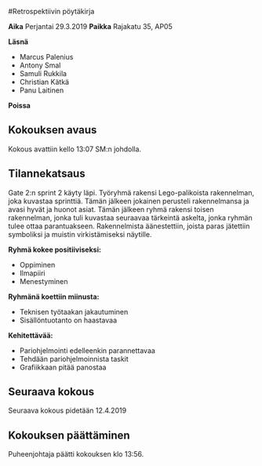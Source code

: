 #Retrospektiivin pöytäkirja

**Aika**	Perjantai 29.3.2019	
**Paikka**	Rajakatu 35, AP05

**Läsnä**	

- Marcus Palenius
- Antony Smal
- Samuli Rukkila
- Christian Kätkä
- Panu Laitinen	

**Poissa**


## Kokouksen avaus	
Kokous avattiin kello 13:07 SM:n johdolla.

## Tilannekatsaus	
Gate 2:n sprint 2 käyty läpi. Työryhmä rakensi Lego-palikoista rakennelman, joka kuvastaa sprinttiä. Tämän jälkeen jokainen perusteli rakennelmansa ja avasi hyvät ja huonot asiat. Tämän jälkeen ryhmä rakensi toisen rakennelman, jonka tuli kuvastaa seuraavaa tärkeintä askelta, jonka ryhmän tulee ottaa parantuakseen. Rakennelmista äänestettiin, joista paras jätettiin symboliksi ja muistin virkistämiseksi näytille.

**Ryhmä kokee positiiviseksi:**

- Oppiminen
- Ilmapiiri
- Menestyminen

**Ryhmänä koettiin miinusta:**

- Teknisen työtaakan jakautuminen
- Sisällöntuotanto on haastavaa

**Kehitettävää:**

- Pariohjelmointi edelleenkin parannettavaa
- Tehdään pariohjelmoinnista taskit
- Grafiikkaan pitää panostaa


## Seuraava kokous
Seuraava kokous pidetään 12.4.2019

## Kokouksen päättäminen
Puheenjohtaja päätti kokouksen klo 13:56.